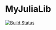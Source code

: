 # MyJuliaLib

[![Build Status](https://github.com/wgkassem/MyJuliaLib.jl/actions/workflows/CI.yml/badge.svg?branch=main)](https://github.com/wgkassem/MyJuliaLib.jl/actions/workflows/CI.yml?query=branch%3Amain)
